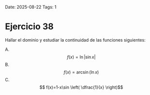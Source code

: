 Date: 2025-08-22
Tags: 1

# Ejercicio 38

 
Hallar el dominio y estudiar la continuidad de las funciones siguientes:




A.   $$ f(x)= \ln |\sin   x|$$ 
B.   $$ f(x)=\arcsin  \left( \ln  x \right)$$ 
C.   $$ f(x)=1-x\sin  \left( \dfrac{1}{x} \right)$$ 
